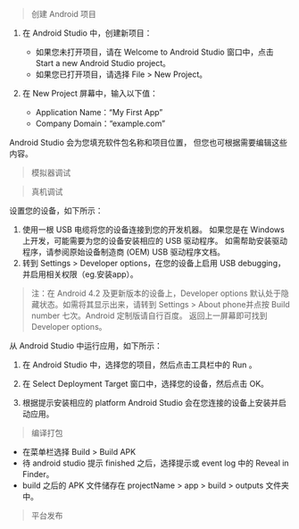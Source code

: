 > 创建 Android 项目

1. 在 Android Studio 中，创建新项目：
    - 如果您未打开项目，请在 Welcome to Android Studio 窗口中，点击 Start a new Android Studio project。
    - 如果您已打开项目，请选择 File > New Project。

2. 在 New Project 屏幕中，输入以下值：
    - Application Name：“My First App”
    - Company Domain：“example.com”

Android Studio 会为您填充软件包名称和项目位置， 但您也可根据需要编辑这些内容。

> 模拟器调试



> 真机调试

设置您的设备，如下所示：

1. 使用一根 USB 电缆将您的设备连接到您的开发机器。 如果您是在 Windows 上开发，可能需要为您的设备安装相应的 USB 驱动程序。 如需帮助安装驱动程序，请参阅原始设备制造商 (OEM) USB 驱动程序文档。
2. 转到 Settings > Developer options，在您的设备上启用 USB debugging，并启用相关权限（eg.安装app）。
> 注：在 Android 4.2 及更新版本的设备上，Developer options 默认处于隐藏状态。如需将其显示出来，请转到 Settings > About phone并点按 Build number 七次。Android 定制版请自行百度。
> 返回上一屏幕即可找到 Developer options。

从 Android Studio 中运行应用，如下所示：

1. 在 Android Studio 中，选择您的项目，然后点击工具栏中的 Run  。
2. 在 Select Deployment Target 窗口中，选择您的设备，然后点击 OK。

3. 根据提示安装相应的 platform
Android Studio 会在您连接的设备上安装并启动应用。

> 编译打包

- 在菜单栏选择 Build > Build APK
- 待 android studio 提示 finished 之后，选择提示或 event log 中的 Reveal in Finder。
- build 之后的 APK 文件储存在 projectName > app > build > outputs 文件夹中。

> 平台发布
